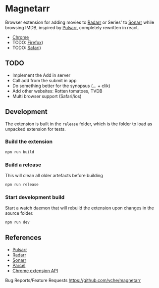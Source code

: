 # Magnetarr

Browser extension for adding movies to [Radarr](https://radarr.video) or Series' to [Sonarr](https://sonarr.tv) while browsing IMDB, inspired by [Pulsarr](https://github.com/roboticsound/Pulsarr), completely rewritten in react.
- [Chrome](https://chrome.google.com/webstore/detail/pulsarr/dcildkalkckjjdfpgagmnbbfooogopkd)
- TODO: [Firefox](https://addons.mozilla.org/firefox/addon/ffpulsarr)) 
- TODO: [Safari](https://addons.mozilla.org/firefox/addon/ffpulsarr)) 

## TODO
- Implement the Add in server
- Call add from the submit in app
- Do something better for the synopsus (... + clik)
- Add other websites: Rotten tomatoes, TVDB
- Multi browser support (Safari/ios)

## Development

The extension is built in the `release` folder, which is the folder to load as unpacked extension for tests. 

### Build the extension

```bash
npm run build
```

### Build a release
This will clean all older artefacts before building

```bash
npm run release
```

### Start development build

Start a watch daemon that will rebuild the extension upon changes in the source folder.

```bash
npm run dev
```


## References
- [Pulsarr](https://github.com/roboticsound/Pulsarr)
- [Radarr](https://github.com/Radarr/Radarr)
- [Sonarr](https://github.com/Sonarr/Sonarr)
- [Parcel](https://parceljs.org)
- [Chrome extension API](https://developer.chrome.com/docs/extensions/reference/api/)

Bug Reports/Feature Requests https://github.com/vche/magnetarr
